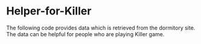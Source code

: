 # Helper-for-Killer
The following code provides data which is retrieved from the dormitory site. The data can be helpful for people who are playing Killer game.
